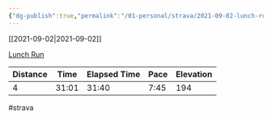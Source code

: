 ```yaml
---
{"dg-publish":true,"permalink":"/01-personal/strava/2021-09-02-lunch-run/"}
---
```



[[2021-09-02\|2021-09-02]]

[Lunch Run](https://www.strava.com/activities/5896730505)

| Distance | Time  | Elapsed Time | Pace | Elevation |
| -------- | ----- | ------------ | ---- | --------- |
| 4        | 31:01 | 31:40        | 7:45 | 194       |




#strava
